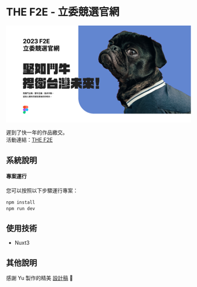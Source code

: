 # THE F2E - 立委競選官網

![立委競選官網封面](public/cover.jpg)

遲到了快一年的作品繳交。  
活動連結：[THE F2E](https://2023.thef2e.com/)

## 系統說明

#### 專案運行

您可以按照以下步驟運行專案：

```bash
npm install
npm run dev
```

## 使用技術

- Nuxt3

## 其他說明
感謝 Yu 製作的精美 [設計稿](https://www.figma.com/design/ZKKEpY1OCdJSTAG9vyeWe7/2023-F2E?node-id=87-5339&t=nkuzv7Y6uNYe7WuE-1) 🩵
